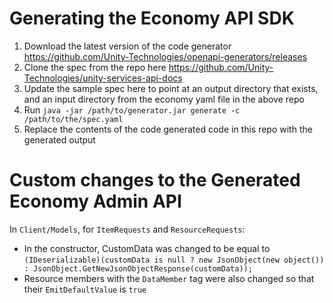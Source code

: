 # Generating the Economy API SDK

1. Download the latest version of the code generator https://github.com/Unity-Technologies/openapi-generators/releases
2. Clone the spec from the repo here https://github.com/Unity-Technologies/unity-services-api-docs
3. Update the sample spec here to point at an output directory that exists, and an input directory from the economy yaml file in the above repo
4. Run `java -jar /path/to/generator.jar generate -c /path/to/the/spec.yaml`
5. Replace the contents of the code generated code in this repo with the generated output

# Custom changes to the Generated Economy Admin API

In `Client/Models`, for `ItemRequests` and `ResourceRequests`:
- In the constructor, CustomData was changed to be equal to `(IDeserializable)(customData is null ? new JsonObject(new object()) : JsonObject.GetNewJsonObjectResponse(customData));`
- Resource members with the `DataMember` tag were also changed so that their `EmitDefaultValue` is `true`
